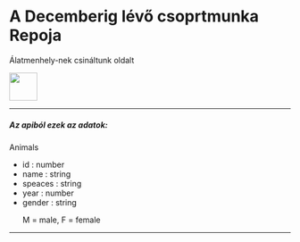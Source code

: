 <h1>A Decemberig lévő csoprtmunka Repoja</h1>
<p>Álatmenhely-nek csináltunk oldalt</p>
<img src="https://media.everskies.com/pB_vDmXEYEttEsZCeYfF.gif" height="50">
<hr>
<h5>Az apiból ezek az adatok:</h5>
<p>Animals</p>
<ul>
  <li>id : number</li>
  <li>name : string</li>
  <li>speaces : string</li>
  <li>year : number</li>
  <li>gender : string</li>
  <p>M = male, F = female</p>
</ul>
<hr>
